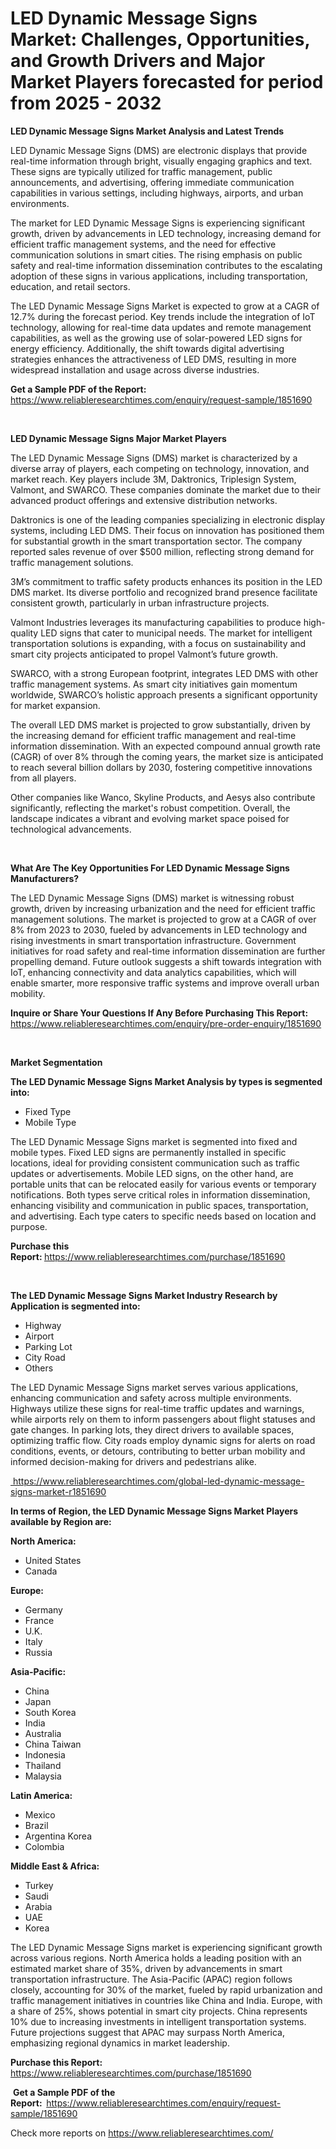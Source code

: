 <p><h1>LED Dynamic Message Signs Market: Challenges, Opportunities, and Growth Drivers and Major Market Players forecasted for period from 2025 - 2032</h1></p><p><strong>LED Dynamic Message Signs Market Analysis and Latest Trends</strong></p>
<p><p>LED Dynamic Message Signs (DMS) are electronic displays that provide real-time information through bright, visually engaging graphics and text. These signs are typically utilized for traffic management, public announcements, and advertising, offering immediate communication capabilities in various settings, including highways, airports, and urban environments. </p><p>The market for LED Dynamic Message Signs is experiencing significant growth, driven by advancements in LED technology, increasing demand for efficient traffic management systems, and the need for effective communication solutions in smart cities. The rising emphasis on public safety and real-time information dissemination contributes to the escalating adoption of these signs in various applications, including transportation, education, and retail sectors.</p><p>The LED Dynamic Message Signs Market is expected to grow at a CAGR of 12.7% during the forecast period. Key trends include the integration of IoT technology, allowing for real-time data updates and remote management capabilities, as well as the growing use of solar-powered LED signs for energy efficiency. Additionally, the shift towards digital advertising strategies enhances the attractiveness of LED DMS, resulting in more widespread installation and usage across diverse industries.</p></p>
<p><strong>Get a Sample PDF of the Report:&nbsp;</strong> <a href="https://www.reliableresearchtimes.com/enquiry/request-sample/1851690?utm_campaign=2009&utm_medium=2&utm_source=Github&utm_content=ia&utm_term=28022025&utm_id=led-dynamic-message-signs">https://www.reliableresearchtimes.com/enquiry/request-sample/1851690</a></p>
<p>&nbsp;</p>
<p><strong>LED Dynamic Message Signs Major Market Players</strong></p>
<p><p>The LED Dynamic Message Signs (DMS) market is characterized by a diverse array of players, each competing on technology, innovation, and market reach. Key players include 3M, Daktronics, Triplesign System, Valmont, and SWARCO. These companies dominate the market due to their advanced product offerings and extensive distribution networks.</p><p>Daktronics is one of the leading companies specializing in electronic display systems, including LED DMS. Their focus on innovation has positioned them for substantial growth in the smart transportation sector. The company reported sales revenue of over $500 million, reflecting strong demand for traffic management solutions.</p><p>3M’s commitment to traffic safety products enhances its position in the LED DMS market. Its diverse portfolio and recognized brand presence facilitate consistent growth, particularly in urban infrastructure projects.</p><p>Valmont Industries leverages its manufacturing capabilities to produce high-quality LED signs that cater to municipal needs. The market for intelligent transportation solutions is expanding, with a focus on sustainability and smart city projects anticipated to propel Valmont’s future growth.</p><p>SWARCO, with a strong European footprint, integrates LED DMS with other traffic management systems. As smart city initiatives gain momentum worldwide, SWARCO’s holistic approach presents a significant opportunity for market expansion.</p><p>The overall LED DMS market is projected to grow substantially, driven by the increasing demand for efficient traffic management and real-time information dissemination. With an expected compound annual growth rate (CAGR) of over 8% through the coming years, the market size is anticipated to reach several billion dollars by 2030, fostering competitive innovations from all players.</p><p>Other companies like Wanco, Skyline Products, and Aesys also contribute significantly, reflecting the market's robust competition. Overall, the landscape indicates a vibrant and evolving market space poised for technological advancements.</p></p>
<p>&nbsp;</p>
<p><strong>What Are The Key Opportunities For LED Dynamic Message Signs Manufacturers?</strong></p>
<p><p>The LED Dynamic Message Signs (DMS) market is witnessing robust growth, driven by increasing urbanization and the need for efficient traffic management solutions. The market is projected to grow at a CAGR of over 8% from 2023 to 2030, fueled by advancements in LED technology and rising investments in smart transportation infrastructure. Government initiatives for road safety and real-time information dissemination are further propelling demand. Future outlook suggests a shift towards integration with IoT, enhancing connectivity and data analytics capabilities, which will enable smarter, more responsive traffic systems and improve overall urban mobility.</p></p>
<p><strong>Inquire or Share Your Questions If Any Before Purchasing This Report:</strong> <a href="https://www.reliableresearchtimes.com/enquiry/pre-order-enquiry/1851690?utm_campaign=2009&utm_medium=2&utm_source=Github&utm_content=ia&utm_term=28022025&utm_id=led-dynamic-message-signs">https://www.reliableresearchtimes.com/enquiry/pre-order-enquiry/1851690</a></p>
<p>&nbsp;</p>
<p><strong>Market Segmentation</strong></p>
<p><strong>The LED Dynamic Message Signs Market Analysis by types is segmented into:</strong></p>
<p><ul><li>Fixed Type</li><li>Mobile Type</li></ul></p>
<p><p>The LED Dynamic Message Signs market is segmented into fixed and mobile types. Fixed LED signs are permanently installed in specific locations, ideal for providing consistent communication such as traffic updates or advertisements. Mobile LED signs, on the other hand, are portable units that can be relocated easily for various events or temporary notifications. Both types serve critical roles in information dissemination, enhancing visibility and communication in public spaces, transportation, and advertising. Each type caters to specific needs based on location and purpose.</p></p>
<p><strong>Purchase this Report:&nbsp;</strong><a href="https://www.reliableresearchtimes.com/purchase/1851690?utm_campaign=2009&utm_medium=2&utm_source=Github&utm_content=ia&utm_term=28022025&utm_id=led-dynamic-message-signs">https://www.reliableresearchtimes.com/purchase/1851690</a></p>
<p>&nbsp;</p>
<p><strong>The LED Dynamic Message Signs Market Industry Research by Application is segmented into:</strong></p>
<p><ul><li>Highway</li><li>Airport</li><li>Parking Lot</li><li>City Road</li><li>Others</li></ul></p>
<p><p>The LED Dynamic Message Signs market serves various applications, enhancing communication and safety across multiple environments. Highways utilize these signs for real-time traffic updates and warnings, while airports rely on them to inform passengers about flight statuses and gate changes. In parking lots, they direct drivers to available spaces, optimizing traffic flow. City roads employ dynamic signs for alerts on road conditions, events, or detours, contributing to better urban mobility and informed decision-making for drivers and pedestrians alike.</p></p>
<p><a href="https://www.reliableresearchtimes.com/global-led-dynamic-message-signs-market-r1851690?utm_campaign=2009&utm_medium=2&utm_source=Github&utm_content=ia&utm_term=28022025&utm_id=led-dynamic-message-signs">&nbsp;https://www.reliableresearchtimes.com/global-led-dynamic-message-signs-market-r1851690</a></p>
<p><strong>In terms of Region, the LED Dynamic Message Signs Market Players available by Region are:</strong></p>
<p>
    <p> <strong> North America: </strong>
        <ul>
            <li>United States</li>
            <li>Canada</li>
        </ul>
        </p> 
    <p> <strong> Europe: </strong>
        <ul>
            <li>Germany</li>
            <li>France</li>
            <li>U.K.</li>
            <li>Italy</li>
            <li>Russia</li>
        </ul>
        </p> 
    <p> <strong> Asia-Pacific: </strong>
        <ul>
            <li>China</li>
            <li>Japan</li>
            <li>South Korea</li>
            <li>India</li>
            <li>Australia</li>
            <li>China Taiwan</li>
            <li>Indonesia</li>
            <li>Thailand</li>
            <li>Malaysia</li>
        </ul>
        </p> 
    <p> <strong> Latin America: </strong>
        <ul>
            <li>Mexico</li>
            <li>Brazil</li>
            <li>Argentina Korea</li>
            <li>Colombia</li>
        </ul>
        </p> 
    <p> <strong> Middle East & Africa: </strong>
        <ul>
            <li>Turkey</li>
            <li>Saudi</li>
            <li>Arabia</li>
            <li>UAE</li>
            <li>Korea</li>
        </ul>
    </p>
    </p>
<p><p>The LED Dynamic Message Signs market is experiencing significant growth across various regions. North America holds a leading position with an estimated market share of 35%, driven by advancements in smart transportation infrastructure. The Asia-Pacific (APAC) region follows closely, accounting for 30% of the market, fueled by rapid urbanization and traffic management initiatives in countries like China and India. Europe, with a share of 25%, shows potential in smart city projects. China represents 10% due to increasing investments in intelligent transportation systems. Future projections suggest that APAC may surpass North America, emphasizing regional dynamics in market leadership.</p></p>
<p><strong>Purchase this Report: </strong><a href="https://www.reliableresearchtimes.com/purchase/1851690?utm_campaign=2009&utm_medium=2&utm_source=Github&utm_content=ia&utm_term=28022025&utm_id=led-dynamic-message-signs">https://www.reliableresearchtimes.com/purchase/1851690</a></p>
<p>&nbsp;<strong>Get a Sample PDF of the Report:&nbsp;&nbsp;</strong><a href="https://www.reliableresearchtimes.com/enquiry/request-sample/1851690?utm_campaign=2009&utm_medium=2&utm_source=Github&utm_content=ia&utm_term=28022025&utm_id=led-dynamic-message-signs">https://www.reliableresearchtimes.com/enquiry/request-sample/1851690</a></p>
<p><strong></strong></p>
<p>Check more reports on <a href="https://www.reliableresearchtimes.com/?utm_campaign=2009&utm_medium=2&utm_source=Github&utm_content=ia&utm_term=28022025&utm_id=led-dynamic-message-signs">https://www.reliableresearchtimes.com/</a></p>